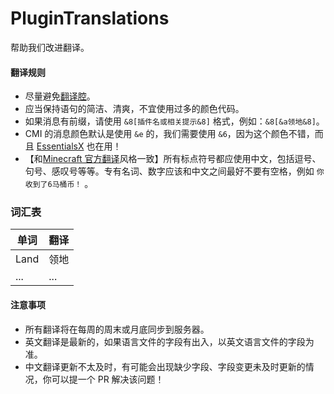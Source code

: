 # PluginTranslations

帮助我们改进翻译。

#### 翻译规则

- 尽量避免[翻译腔](https://zh.wikipedia.org/wiki/Wikipedia:%E7%BF%BB%E8%AF%91%E8%85%94)。
- 应当保持语句的简洁、清爽，不宜使用过多的颜色代码。
- 如果消息有前缀，请使用 `&8[插件名或相关提示&8]` 格式，例如：`&8[&a领地&8]`。
- CMI 的消息颜色默认是使用 `&e` 的，我们需要使用 `&6`，因为这个颜色不错，而且 [EssentialsX](https://essentialsx.net/) 也在用！
- 【和[Minecraft 官方翻译](https://crowdin.com/editor/minecraft/10038/enus-zhcn?view=comfortable&filter=basic&value=0)风格一致】所有标点符号都应使用中文，包括逗号、句号、感叹号等等。专有名词、数字应该和中文之间最好不要有空格，例如 `你收到了6马桶币！` 。

### 词汇表

| 单词 | 翻译 |
| ---- | ---- |
| Land | 领地 |
| ...  | ...  |

#### 注意事项

- 所有翻译将在每周的周末或月底同步到服务器。
- 英文翻译是最新的，如果语言文件的字段有出入，以英文语言文件的字段为准。
- 中文翻译更新不太及时，有可能会出现缺少字段、字段变更未及时更新的情况，你可以提一个 PR 解决该问题！
